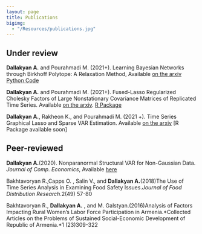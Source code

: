 ```yaml
---
layout: page
title: Publications
bigimg: 
  - "/Resources/publications.jpg" 
---
```



## Under review
**Dallakyan A.** and Pourahmadi M. (2021+). Learning Bayesian Networks through Birkhoff Polytope: A Relaxation Method, Available [on the arxiv](https://arxiv.org/abs/2107.01658) [Python Code](https://codeocean.com/capsule/7189183/tree/v1)

**Dallakyan A.** and Pourahmadi M. (2021+). Fused-Lasso Regularized Cholesky Factors of Large Nonstationary Covariance Matrices of Replicated Time Series. Available [on the arxiv](https://arxiv.org/abs/2007.11168). [R Package](https://github.com/adallak/SCPackage)

**Dallakyan A.**, Rakheon K., and Pourahmadi M. (2021 +). Time Series Graphical Lasso and Sparse VAR Estimation. Available [on the arxiv](https://arxiv.org/abs/2107.01659) [R Package available soon]

## Peer-reviewed

**Dallakyan A.**(2020). Nonparanormal Structural VAR for Non-Gaussian Data. *Journal of Comp. Economics*, Available [here](https://urldefense.com/v3/__https://rdcu.be/b5nl5__;!!KwNVnqRv!Ta45hrCpZ785xV4ziLNdZWDEZ8aMVWeaO7qJyTDQMYyA06eFaL0USvaqnXIuIfDm7MbvXTQ$)

Bakhtavoryan R.,Capps O. , Salin V., and **Dallakyan A.**(2018)The Use of Time Series
Analysis in Examining Food Safety Issues.*Journal of Food Distribution Research*.2(49) 57-80

Bakhtavoryan R., **Dallakyan A.** , and M. Galstyan.(2016)Analysis of Factors Impacting Rural
Women’s Labor Force Participation in Armenia.*Collected Articles on the Problems of
Sustained Social-Economic Development of Republic of Armenia.*1 (23)309-322
